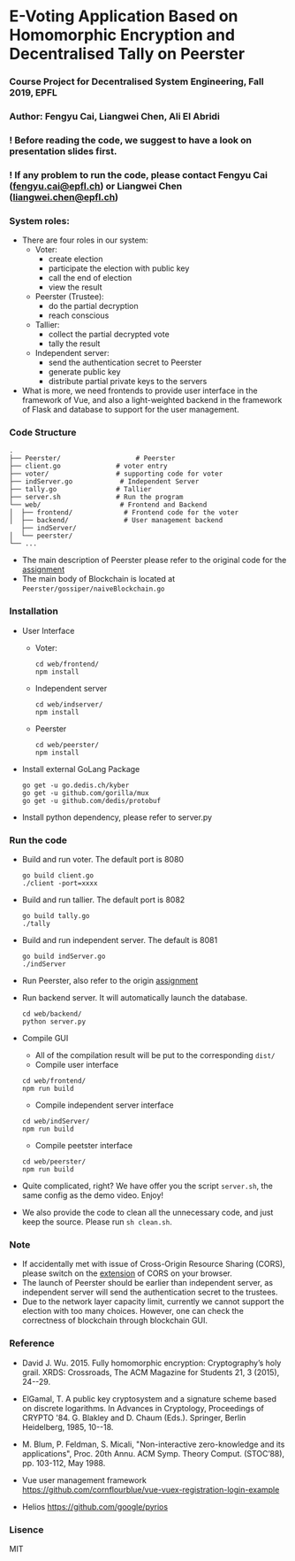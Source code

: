 # E-Voting Application Based on Homomorphic Encryption and Decentralised Tally on Peerster
### Course Project for Decentralised System Engineering, Fall 2019, EPFL


### Author: Fengyu Cai, Liangwei Chen, Ali EI Abridi

### ! Before reading the code, we suggest to have a look on presentation slides first.

### ! If any problem to run the code, please contact Fengyu Cai (fengyu.cai@epfl.ch) or Liangwei Chen (liangwei.chen@epfl.ch)

### System roles:
- There are four roles in our system:
	- Voter:
		- create election
		- participate the election with public key
		- call the end of election
		- view the result
	- Peerster (Trustee):
		- do the partial decryption
		- reach conscious
	- Tallier:
		- collect the partial decrypted vote 
		- tally the result
	- Independent server:
		- send the authentication secret to Peerster
		- generate public key
		- distribute partial private keys to the servers
- What is more, we need frontends to provide user interface in the framework of Vue, and also a light-weighted backend in the framework of Flask and database to support for the user management.

### Code Structure
```
.
├── Peerster/					# Peerster                 
├── client.go              # voter entry
├── voter/                 # supporting code for voter
├── indServer.go            # Independent Server
├── tally.go               # Tallier    
├── server.sh              # Run the program             
└── web/                    # Frontend and Backend
│  ├── frontend/          	 # Frontend code for the voter
│  ├── backend/				 # User management backend
   ├── indServer/
│  └── peerster/
└── ...

```

- The main description of Peerster please refer to the original code for the [assignment](https://github.com/lchenbb/DecentralizedSystem)
- The main body of Blockchain is located at `Peerster/gossiper/naiveBlockchain.go`

### Installation
- User Interface
	- Voter:
		
		```
		cd web/frontend/
		npm install
		```
	
	- Independent server

		```
		cd web/indserver/
		npm install
		```
	
	- Peerster
		
		```
		cd web/peerster/
		npm install
		```

- Install external GoLang Package

	```
	go get -u go.dedis.ch/kyber
	go get -u github.com/gorilla/mux
	go get -u github.com/dedis/protobuf
	```

- Install python dependency, please refer to server.py

### Run the code
- Build and run voter. The default port is 8080
	
	```
	go build client.go
	./client -port=xxxx
	```

- Build and run tallier. The default port is 8082
	
	```
	go build tally.go
	./tally
	```
	
- Build and run independent server. The default is 8081
	
	```
	go build indServer.go
	./indServer
	```

- Run Peerster, also refer to the origin [assignment](https://github.com/lchenbb/DecentralizedSystem)
- Run backend server. It will automatically launch the database.

	```
	cd web/backend/
	python server.py
	```

- Compile GUI
	- All of the compilation result will be put to the corresponding `dist/`
	- Compile user interface
	
	```
	cd web/frontend/
	npm run build
	```
	
	- Compile independent server interface
	
	```
	cd web/indServer/
	npm run build
	``` 
	
	- Compile peetster interface
	
	```
	cd web/peerster/
	npm run build
	```

- Quite complicated, right? We have offer you the script `server.sh`, the same config as the demo video. Enjoy!
- We also provide the code to clean all the unnecessary code, and just keep the source. Please run `sh clean.sh`.


### Note
- If accidentally met with issue of Cross-Origin Resource Sharing (CORS), please  switch on the [extension](https://chrome.google.com/webstore/detail/allow-cors-access-control/lhobafahddgcelffkeicbaginigeejlf?hl=en) of CORS on your browser.
- The launch of Peerster should be earlier than independent server, as independent server will send the authentication secret to the trustees.
- Due to the network layer capacity limit, currently we cannot support the election with too many choices. However, one can check the correctness of blockchain through blockchain GUI.

### Reference
- David J. Wu. 2015. Fully homomorphic encryption: Cryptography’s holy grail. XRDS: Crossroads, The ACM Magazine for Students 21, 3 (2015), 24--29.

- ElGamal, T. A public key cryptosystem and a signature scheme based on discrete logarithms. In Advances in Cryptology, Proceedings of CRYPTO '84. G. Blakley and D. Chaum (Eds.). Springer, Berlin Heidelberg, 1985, 10--18.

- M. Blum, P. Feldman, S. Micali, "Non-interactive zero-knowledge and its applications", Proc. 20th Annu. ACM Symp. Theory Comput. (STOC’88), pp. 103-112, May 1988.

- Vue user management framework https://github.com/cornflourblue/vue-vuex-registration-login-example

- Helios https://github.com/google/pyrios


### Lisence
MIT
	
